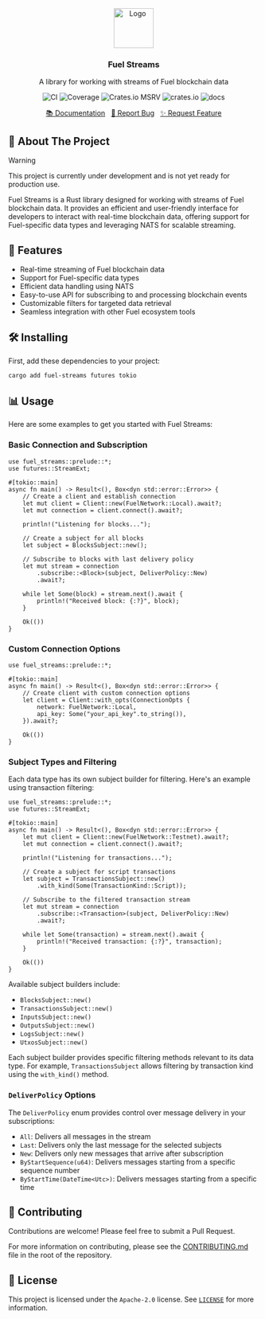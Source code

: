 <div align="center">
    <a href="https://github.com/fuellabs/data-systems">
        <img src="https://global.discourse-cdn.com/business6/uploads/fuel/original/2X/5/57d5a345cc15a64b636e0d56e042857f8a0e80b1.png" alt="Logo" width="80" height="80">
    </a>
    <h3 align="center">Fuel Streams</h3>
    <p align="center">
        A library for working with streams of Fuel blockchain data
    </p>
    <p align="center">
        <a href="https://github.com/FuelLabs/data-systems/actions/workflows/ci.yaml" style="text-decoration: none;">
            <img src="https://github.com/FuelLabs/data-systems/actions/workflows/ci.yaml/badge.svg?branch=main" alt="CI">
        </a>
        <a href="https://codecov.io/gh/FuelLabs/data-systems" style="text-decoration: none;">
            <img src="https://codecov.io/gh/FuelLabs/data-systems/graph/badge.svg?token=1zna00scwj" alt="Coverage">
        </a>
        <a href="https://crates.io/crates/fuel-streams" style="text-decoration: none;">
            <img alt="Crates.io MSRV" src="https://img.shields.io/crates/msrv/fuel-streams">
        </a>
        <a href="https://crates.io/crates/fuel-streams" style="text-decoration: none;">
            <img src="https://img.shields.io/crates/v/fuel-streams?label=latest" alt="crates.io">
        </a>
        <a href="https://docs.rs/fuel-streams/" style="text-decoration: none;">
            <img src="https://docs.rs/fuel-streams/badge.svg" alt="docs">
        </a>
    </p>
    <p align="center">
        <a href="https://docs.rs/fuel-streams">📚 Documentation</a>
        <span>&nbsp;</span>
        <a href="https://github.com/fuellabs/data-systems/issues/new?labels=bug&template=bug-report---.md">🐛 Report Bug</a>
        <span>&nbsp;</span>
        <a href="https://github.com/fuellabs/data-systems/issues/new?labels=enhancement&template=feature-request---.md">✨ Request Feature</a>
    </p>
</div>

## 📝 About The Project

> [!WARNING]
> This project is currently under development and is not yet ready for production use.

Fuel Streams is a Rust library designed for working with streams of Fuel blockchain data. It provides an efficient and user-friendly interface for developers to interact with real-time blockchain data, offering support for Fuel-specific data types and leveraging NATS for scalable streaming.

## 🚀 Features

- Real-time streaming of Fuel blockchain data
- Support for Fuel-specific data types
- Efficient data handling using NATS
- Easy-to-use API for subscribing to and processing blockchain events
- Customizable filters for targeted data retrieval
- Seamless integration with other Fuel ecosystem tools

## 🛠️ Installing

First, add these dependencies to your project:

```sh
cargo add fuel-streams futures tokio
```

## 📊 Usage

Here are some examples to get you started with Fuel Streams:

### Basic Connection and Subscription

```rust,no_run
use fuel_streams::prelude::*;
use futures::StreamExt;

#[tokio::main]
async fn main() -> Result<(), Box<dyn std::error::Error>> {
    // Create a client and establish connection
    let mut client = Client::new(FuelNetwork::Local).await?;
    let mut connection = client.connect().await?;

    println!("Listening for blocks...");

    // Create a subject for all blocks
    let subject = BlocksSubject::new();

    // Subscribe to blocks with last delivery policy
    let mut stream = connection
        .subscribe::<Block>(subject, DeliverPolicy::New)
        .await?;

    while let Some(block) = stream.next().await {
        println!("Received block: {:?}", block);
    }

    Ok(())
}
```

### Custom Connection Options

```rust,no_run
use fuel_streams::prelude::*;

#[tokio::main]
async fn main() -> Result<(), Box<dyn std::error::Error>> {
    // Create client with custom connection options
    let client = Client::with_opts(ConnectionOpts {
        network: FuelNetwork::Local,
        api_key: Some("your_api_key".to_string()),
    }).await?;

    Ok(())
}
```

### Subject Types and Filtering

Each data type has its own subject builder for filtering. Here's an example using transaction filtering:

```rust,no_run
use fuel_streams::prelude::*;
use futures::StreamExt;

#[tokio::main]
async fn main() -> Result<(), Box<dyn std::error::Error>> {
    let mut client = Client::new(FuelNetwork::Testnet).await?;
    let mut connection = client.connect().await?;

    println!("Listening for transactions...");

    // Create a subject for script transactions
    let subject = TransactionsSubject::new()
        .with_kind(Some(TransactionKind::Script));

    // Subscribe to the filtered transaction stream
    let mut stream = connection
        .subscribe::<Transaction>(subject, DeliverPolicy::New)
        .await?;

    while let Some(transaction) = stream.next().await {
        println!("Received transaction: {:?}", transaction);
    }

    Ok(())
}
```

Available subject builders include:

- `BlocksSubject::new()`
- `TransactionsSubject::new()`
- `InputsSubject::new()`
- `OutputsSubject::new()`
- `LogsSubject::new()`
- `UtxosSubject::new()`

Each subject builder provides specific filtering methods relevant to its data type. For example, `TransactionsSubject` allows filtering by transaction kind using the `with_kind()` method.

### `DeliverPolicy` Options

The `DeliverPolicy` enum provides control over message delivery in your subscriptions:

- `All`: Delivers all messages in the stream
- `Last`: Delivers only the last message for the selected subjects
- `New`: Delivers only new messages that arrive after subscription
- `ByStartSequence(u64)`: Delivers messages starting from a specific sequence number
- `ByStartTime(DateTime<Utc>)`: Delivers messages starting from a specific time

## 🤝 Contributing

Contributions are welcome! Please feel free to submit a Pull Request.

For more information on contributing, please see the [CONTRIBUTING.md](../../CONTRIBUTING.md) file in the root of the repository.

## 📜 License

This project is licensed under the `Apache-2.0` license. See [`LICENSE`](../../LICENSE) for more information.
